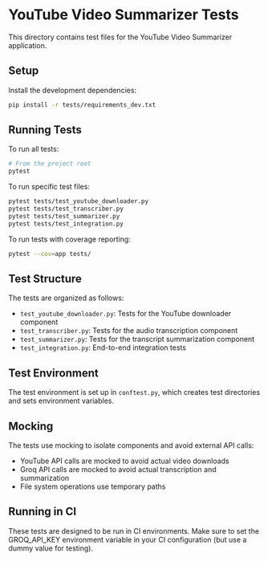 # YouTube Video Summarizer Tests

This directory contains test files for the YouTube Video Summarizer application.

## Setup

Install the development dependencies:

```bash
pip install -r tests/requirements_dev.txt
```

## Running Tests

To run all tests:

```bash
# From the project root
pytest
```

To run specific test files:

```bash
pytest tests/test_youtube_downloader.py
pytest tests/test_transcriber.py
pytest tests/test_summarizer.py
pytest tests/test_integration.py
```

To run tests with coverage reporting:

```bash
pytest --cov=app tests/
```

## Test Structure

The tests are organized as follows:

- `test_youtube_downloader.py`: Tests for the YouTube downloader component
- `test_transcriber.py`: Tests for the audio transcription component
- `test_summarizer.py`: Tests for the transcript summarization component
- `test_integration.py`: End-to-end integration tests

## Test Environment

The test environment is set up in `conftest.py`, which creates test directories and sets environment variables.

## Mocking

The tests use mocking to isolate components and avoid external API calls:

- YouTube API calls are mocked to avoid actual video downloads
- Groq API calls are mocked to avoid actual transcription and summarization
- File system operations use temporary paths

## Running in CI

These tests are designed to be run in CI environments. Make sure to set the GROQ_API_KEY
environment variable in your CI configuration (but use a dummy value for testing).